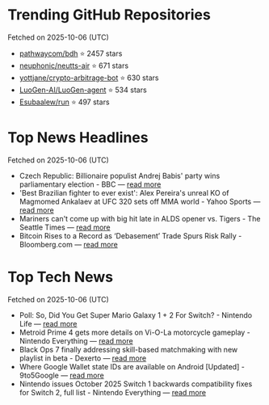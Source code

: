 # Trending GitHub Repositories
Fetched on 2025-10-06 (UTC)

- [pathwaycom/bdh](https://github.com/pathwaycom/bdh) ⭐ 2457 stars
- [neuphonic/neutts-air](https://github.com/neuphonic/neutts-air) ⭐ 671 stars
- [yottjane/crypto-arbitrage-bot](https://github.com/yottjane/crypto-arbitrage-bot) ⭐ 630 stars
- [LuoGen-AI/LuoGen-agent](https://github.com/LuoGen-AI/LuoGen-agent) ⭐ 534 stars
- [Esubaalew/run](https://github.com/Esubaalew/run) ⭐ 497 stars

# Top News Headlines
Fetched on 2025-10-06 (UTC)
- Czech Republic: Billionaire populist Andrej Babis' party wins parliamentary election - BBC — [read more](https://www.bbc.com/news/articles/c62qezmr92lo)
- 'Best Brazilian fighter to ever exist': Alex Pereira's unreal KO of Magmomed Ankalaev at UFC 320 sets off MMA world - Yahoo Sports — [read more](https://sports.yahoo.com/mma/breaking-news/article/ufc-320-best-brazilian-fighter-to-ever-exist-alex-pereiras-unreal-thrashing-of-magmomed-ankalaev-sets-off-mma-world-060354613.html)
- Mariners can't come up with big hit late in ALDS opener vs. Tigers - The Seattle Times — [read more](https://www.seattletimes.com/sports/mariners/alds-mariners-drop-opener-to-tigers-as-offense-struggles/)
- Bitcoin Rises to a Record as ‘Debasement’ Trade Spurs Risk Rally - Bloomberg.com — [read more](https://www.bloomberg.com/news/articles/2025-10-05/bitcoin-rises-to-a-record-as-debasement-trade-spurs-risk-rally)

# Top Tech News
Fetched on 2025-10-06 (UTC)
- Poll: So, Did You Get Super Mario Galaxy 1 + 2 For Switch? - Nintendo Life — [read more](https://www.nintendolife.com/news/2025/10/poll-so-did-you-get-super-mario-galaxy-1-plus-2-for-switch)
- Metroid Prime 4 gets more details on Vi-O-La motorcycle gameplay - Nintendo Everything — [read more](https://nintendoeverything.com/metroid-prime-4-gets-more-details-on-vi-o-la-motorcycle-gameplay/)
- Black Ops 7 finally addressing skill-based matchmaking with new playlist in beta - Dexerto — [read more](https://www.dexerto.com/call-of-duty/black-ops-7-finally-addressing-skill-based-matchmaking-with-new-playlist-in-beta-3262351/)
- Where Google Wallet state IDs are available on Android [Updated] - 9to5Google — [read more](http://9to5google.com/2025/10/04/google-wallet-state-ids/)
- Nintendo issues October 2025 Switch 1 backwards compatibility fixes for Switch 2, full list - Nintendo Everything — [read more](https://nintendoeverything.com/nintendo-switch-1-2-backwards-compatibility-fixes-october-2025/)

